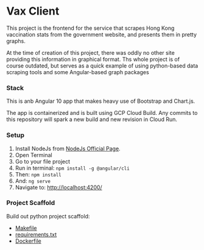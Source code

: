 # Vax Client
This project is the frontend for the service that scrapes Hong Kong vaccination stats from the government website, and presents them in pretty graphs. 

At the time of creation of this project, there was oddly no other site providing this information in graphical format. Ths whole project is of course outdated, but serves as a quick example of using python-based data scraping tools and some Angular-based graph packages 


### Stack

This is anb Angular 10 app that makes heavy use of Bootstrap and Chart.js. 

The app is containerized and is built using GCP Cloud Build. Any commits to this repository will spark a new build and new revision in Cloud Run. 

### Setup
1. Install NodeJs from [NodeJs Official Page](https://nodejs.org/en).
2. Open Terminal
3. Go to your file project
4. Run in terminal: ```npm install -g @angular/cli```
5. Then: ```npm install```
6. And: ```ng serve```
7. Navigate to: [http://localhost:4200/](http://localhost:4200/)

### Project Scaffold

Build out python project scaffold:

* [Makefile](https://github.com/michael-welsh/vax-service/blob/main/Makefile)
* [requirements.txt](https://github.com/michael-welsh/vax-service/blob/main/requirements.txt)
* [Dockerfile](https://github.com/michael-welsh/vax-service/blob/main/Dockerfile)







